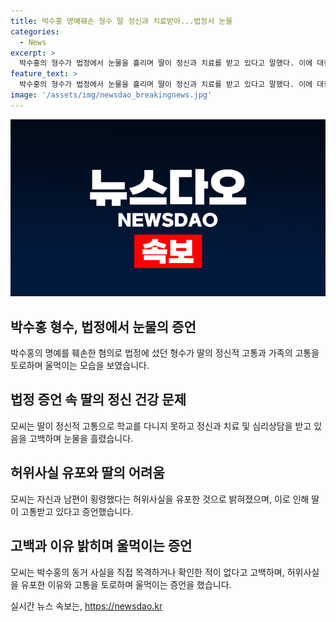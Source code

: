 ```yaml
---
title: 박수홍 명예훼손 형수 딸 정신과 치료받아...법정서 눈물
categories:
  - News
excerpt: >
  박수홍의 형수가 법정에서 눈물을 흘리며 딸이 정신과 치료를 받고 있다고 말했다. 이에 대한 박씨 측의 명예훼손 혐의인 박진홍 형수가 카카오톡 단체 대화방에서 허위사실을 유포한 사실이 밝혀졌다. 형수는 딸의 고통을 언급하며 정신과 치료를 받는 중이라고 말했다. 현재, 박수홍의 매니지먼트를 담당했던 박씨 부부는 수십억원을 횡령한 혐의로 재판을 받고 있다. 그는 직접 목격하지 않은 상황을 주장하며, 허위사실을 유포한 이유를 설명했다.
feature_text: >
  박수홍의 형수가 법정에서 눈물을 흘리며 딸이 정신과 치료를 받고 있다고 말했다. 이에 대한 박씨 측의 명예훼손 혐의인 박진홍 형수가 카카오톡 단체 대화방에서 허위사실을 유포한 사실이 밝혀졌다. 형수는 딸의 고통을 언급하며 정신과 치료를 받는 중이라고 말했다. 현재, 박수홍의 매니지먼트를 담당했던 박씨 부부는 수십억원을 횡령한 혐의로 재판을 받고 있다. 그는 직접 목격하지 않은 상황을 주장하며, 허위사실을 유포한 이유를 설명했다.
image: '/assets/img/newsdao_breakingnews.jpg'
---
```


<p><img src="/assets/img/newsdao_breakingnews.jpg" alt="koreaapp 속보" /></p>

<h2 data-ke-size="size26">박수홍 형수, 법정에서 눈물의 증언</h2>

<p data-ke-size="size16">박수홍의 명예를 훼손한 혐의로 법정에 섰던 형수가 딸의 정신적 고통과 가족의 고통을 토로하며 울먹이는 모습을 보였습니다.</p>

<h2 data-ke-size="size26">법정 증언 속 딸의 정신 건강 문제</h2>

<p data-ke-size="size16">모씨는 딸이 정신적 고통으로 학교를 다니지 못하고 정신과 치료 및 심리상담을 받고 있음을 고백하며 눈물을 흘렸습니다.</p>

<h2 data-ke-size="size26">허위사실 유포와 딸의 어려움</h2>

<p data-ke-size="size16">모씨는 자신과 남편이 횡령했다는 허위사실을 유포한 것으로 밝혀졌으며, 이로 인해 딸이 고통받고 있다고 증언했습니다.</p>

<h2 data-ke-size="size26">고백과 이유 밝히며 울먹이는 증언</h2>

<p data-ke-size="size16">모씨는 박수홍의 동거 사실을 직접 목격하거나 확인한 적이 없다고 고백하며, 허위사실을 유포한 이유와 고통을 토로하며 울먹이는 증언을 했습니다.</p>
실시간 뉴스 속보는, <a href="https://newsdao.kr" rel="dofollow">https://newsdao.kr</a>



